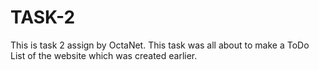# TASK-2
This is task 2 assign by OctaNet.
This task was all about to make a ToDo List of the website which was created earlier.
